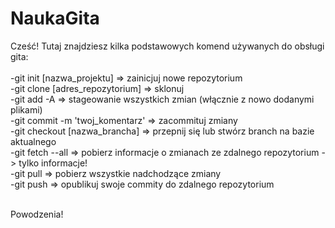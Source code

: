 # NaukaGita
Cześć! Tutaj znajdziesz kilka podstawowych komend używanych do obsługi gita:
<br/><br/>-git init [nazwa_projektu] => zainicjuj nowe repozytorium
<br/>-git clone [adres_repozytorium] => sklonuj 
<br/>-git add -A => stageowanie wszystkich zmian (włącznie z nowo dodanymi plikami)
<br/>-git commit -m 'twoj_komentarz' => zacommituj zmiany
<br/>-git checkout [nazwa_brancha] => przepnij się lub stwórz branch na bazie aktualnego
<br/>-git fetch --all => pobierz informacje o zmianach ze zdalnego repozytorium -> tylko informacje!
<br/>-git pull => pobierz wszystkie nadchodzące zmiany
<br/>-git push => opublikuj swoje commity do zdalnego repozytorium

<br/>Powodzenia!

